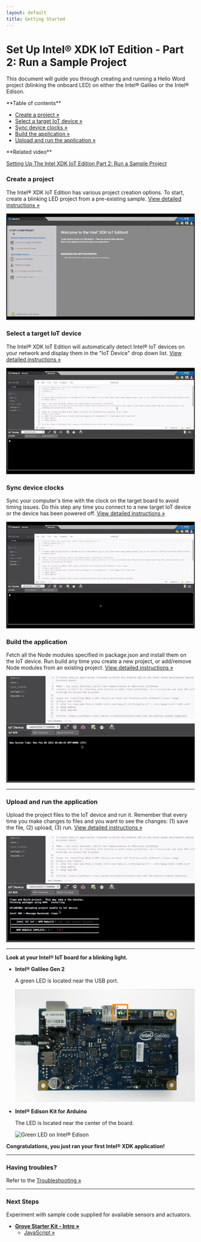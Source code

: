 ```yaml
---
layout: default
title: Getting Started
---
```


# Set Up Intel® XDK IoT Edition - Part 2: Run a Sample Project

This document will guide you through creating and running a Hello Word project (blinking the onboard LED) on either the Intel® Galileo or the Intel® Edison.


<div class="toc" markdown="1">
**Table of contents**

* [Create a project »](#create-a-project)
* [Select a target IoT device »](#select-a-target-iot-device)
* [Sync device clocks »](#sync-device-clocks)
* [Build the application »](#build-the-application)
* [Upload and run the application »](#upload-and-run-the-application)
</div>

<div class="related-videos" markdown="1">
**Related video**

[Setting Up The Intel XDK IoT Edition Part 2: Run a Sample Project](https://software.intel.com/en-us/videos/setting-up-the-intel-xdk-iot-edition-part-2-run-a-sample-project)
</div>

### Create a project

The Intel® XDK IoT Edition has various project creation options. To start, create a blinking LED project from a pre-existing sample. [View detailed instructions »](details-create_project.html)

![Animated gif: creating a project in the Intel® XDK](images/create_xdk_project-animated.gif)


### Select a target IoT device

The Intel® XDK IoT Edition will automatically detect Intel® IoT devices on your network and display them in the "IoT Device" drop down list. [View detailed instructions »](details-select_target_device.html)

![Animated gif: selecting a target device in "IoT Device" drop down list](images/select_target_device-animated.gif)


### Sync device clocks

Sync your computer's time with the clock on the target board to avoid timing issues. Do this step any time you connect to a new target IoT device or the device has been powered off. [View detailed instructions »](details-sync_clock.html)

![Animated gif: syncing PC time w/ clock on target device](images/sync_clock-animated.gif)


### Build the application

Fetch all the Node modules specified in package.json and install them on the IoT device. Run build any time you create a new project, or add/remove Node modules from an existing project. [View detailed instructions »](details-build.html)

![Animated gif: building the app](images/build-animated.gif)


---


### Upload and run the application

Upload the project files to the IoT device and run it. Remember that every time you make changes to files and you want to see the changes: (1) save the file, (2) upload, (3) run. [View detailed instructions »](details-upload_run.html)

![Animated gif: creating a project in the Intel® XDK](images/upload_run-animated.gif)


---

**Look at your Intel® IoT board for a blinking light.**

* **Intel® Galileo Gen 2**
  
  A green LED is located near the USB port.
  
  ![Green LED on Intel® Galileo Gen 2](/docs/assembly/galileo_gen_2/images/on_board_led.png)

* **Intel® Edison Kit for Arduino**
  
  The LED is located near the center of the board.

  ![Green LED on Intel® Edison](/docs/assembly/arduino_expansion_board/images/on_board_led.png)

**Congratulations, you just ran your first Intel® XDK application!**

---


### Having troubles?

Refer to the [Troubleshooting »](troubleshooting.html)

---

### Next Steps

Experiment with sample code supplied for available sensors and actuators.

* **[Grove Starter Kit - Intro »](/docs/sensor_examples/grove_starter_kit/)**
  * [JavaScript »](/docs/sensor_examples/grove_starter_kit/javascript/samples.html)

